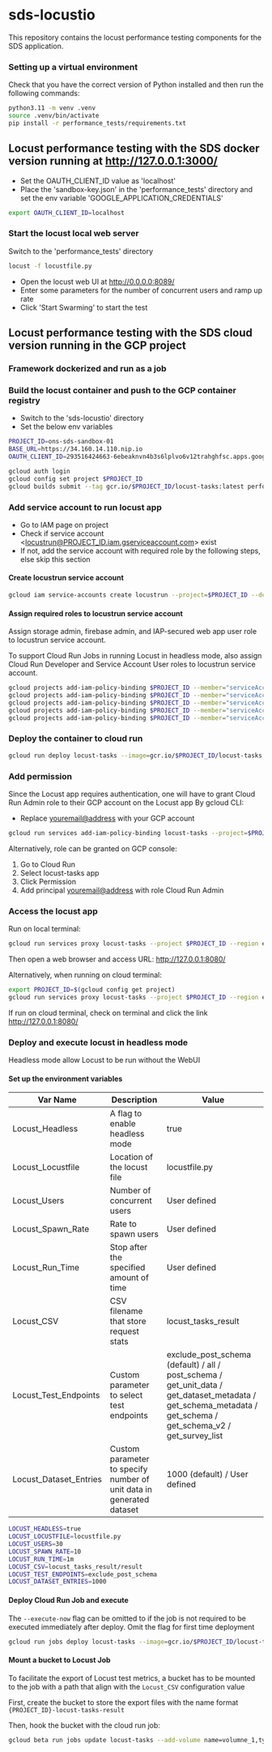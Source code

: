 # sds-locustio

This repository contains the locust performance testing components for the SDS application.

### Setting up a virtual environment

Check that you have the correct version of Python installed and then run the following commands:

```bash
python3.11 -m venv .venv
source .venv/bin/activate
pip install -r performance_tests/requirements.txt
```

## Locust performance testing with the SDS docker version running at http://127.0.0.1:3000/

- Set the OAUTH_CLIENT_ID value as 'localhost'
- Place the 'sandbox-key.json' in the 'performance_tests' directory and set the env variable 'GOOGLE_APPLICATION_CREDENTIALS'

```bash
export OAUTH_CLIENT_ID=localhost
```

### Start the locust local web server

Switch to the 'performance_tests' directory

```bash
locust -f locustfile.py
```

- Open the locust web UI at http://0.0.0.0:8089/
- Enter some parameters for the number of concurrent users and ramp up rate
- Click 'Start Swarming' to start the test

## Locust performance testing with the SDS cloud version running in the GCP project

### Framework dockerized and run as a job

### Build the locust container and push to the GCP container registry

- Switch to the 'sds-locustio' directory
- Set the below env variables

```bash
PROJECT_ID=ons-sds-sandbox-01
BASE_URL=https://34.160.14.110.nip.io
OAUTH_CLIENT_ID=293516424663-6ebeaknvn4b3s6lplvo6v12trahghfsc.apps.googleusercontent.com
```

```bash
gcloud auth login
gcloud config set project $PROJECT_ID
gcloud builds submit --tag gcr.io/$PROJECT_ID/locust-tasks:latest performance_tests/
```

### Add service account to run locust app

- Go to IAM page on project
- Check if service account <locustrun@PROJECT_ID.iam.gserviceaccount.com> exist
- If not, add the service account with required role by the following steps, else skip this section

#### Create locustrun service account

```bash
gcloud iam service-accounts create locustrun --project=$PROJECT_ID --description="Service account to run locust app" --display-name="locustrun"
```

#### Assign required roles to locustrun service account

Assign storage admin, firebase admin, and IAP-secured web app user role to locustrun service account.

To support Cloud Run Jobs in running Locust in headless mode, also assign Cloud Run Developer and Service Account User roles to locustrun service account.

```bash
gcloud projects add-iam-policy-binding $PROJECT_ID --member="serviceAccount:locustrun@$PROJECT_ID.iam.gserviceaccount.com" --role="roles/storage.admin"
gcloud projects add-iam-policy-binding $PROJECT_ID --member="serviceAccount:locustrun@$PROJECT_ID.iam.gserviceaccount.com" --role="roles/firebase.admin"
gcloud projects add-iam-policy-binding $PROJECT_ID --member="serviceAccount:locustrun@$PROJECT_ID.iam.gserviceaccount.com" --role="roles/iap.httpsResourceAccessor"
gcloud projects add-iam-policy-binding $PROJECT_ID --member="serviceAccount:locustrun@$PROJECT_ID.iam.gserviceaccount.com" --role="roles/run.developer"
gcloud projects add-iam-policy-binding $PROJECT_ID --member="serviceAccount:locustrun@$PROJECT_ID.iam.gserviceaccount.com" --role="roles/iam.serviceAccountUser"
```

### Deploy the container to cloud run

```bash
gcloud run deploy locust-tasks --image=gcr.io/$PROJECT_ID/locust-tasks:latest --set-env-vars=PROJECT_ID=$PROJECT_ID,BASE_URL=$BASE_URL,OAUTH_CLIENT_ID=$OAUTH_CLIENT_ID --region=europe-west2 --port=8089 --service-account=locustrun@$PROJECT_ID.iam.gserviceaccount.com --no-allow-unauthenticated --min-instances=1 --max-instances=100
```

### Add permission

Since the Locust app requires authentication, one will have to grant Cloud Run Admin role to their GCP account on the Locust app
By gcloud CLI:

- Replace <youremail@address> with your GCP account

```bash
gcloud run services add-iam-policy-binding locust-tasks --project=$PROJECT_ID --member='user:<youremail@address>' --role='roles/run.admin' --region='europe-west2'
```

Alternatively, role can be granted on GCP console:

1) Go to Cloud Run
2) Select locust-tasks app
3) Click Permission
4) Add principal <youremail@address> with role Cloud Run Admin

### Access the locust app

Run on local terminal:

```bash
gcloud run services proxy locust-tasks --project $PROJECT_ID --region europe-west2
```

Then open a web browser and access URL: http://127.0.0.1:8080/

Alternatively, when running on cloud terminal:

```bash
export PROJECT_ID=$(gcloud config get project)
gcloud run services proxy locust-tasks --project $PROJECT_ID --region europe-west2
```

If run on cloud terminal, check on terminal and click the link http://127.0.0.1:8080/

### Deploy and execute locust in headless mode

Headless mode allow Locust to be run without the WebUI

#### Set up the environment variables


| Var Name               | Description                                                          | Value                                                                                                                                                         |
| ---------------------- | -------------------------------------------------------------------- | ------------------------------------------------------------------------------------------------------------------------------------------------------------- |
| Locust_Headless        | A flag to enable headless mode                                       | true                                                                                                                                                          |
| Locust_Locustfile      | Location of the locust file                                          | locustfile.py                                                                                                                                                 |
| Locust_Users           | Number of concurrent users                                           | User defined                                                                                                                                                  |
| Locust_Spawn_Rate      | Rate to spawn users                                                  | User defined                                                                                                                                                  |
| Locust_Run_Time        | Stop after the specified amount of time                              | User defined                                                                                                                                                  |
| Locust_CSV             | CSV filename that store request stats                                | locust_tasks_result                                                                                                                                           |
| Locust_Test_Endpoints  | Custom parameter to select test endpoints                            | exclude_post_schema (default) / all / post_schema / get_unit_data / get_dataset_metadata / get_schema_metadata / get_schema / get_schema_v2 / get_survey_list |
| Locust_Dataset_Entries | Custom parameter to specify number of unit data in generated dataset | 1000 (default) / User defined                                                                                                                                 |

```bash
LOCUST_HEADLESS=true
LOCUST_LOCUSTFILE=locustfile.py
LOCUST_USERS=30
LOCUST_SPAWN_RATE=10
LOCUST_RUN_TIME=1m
LOCUST_CSV=locust_tasks_result/result
LOCUST_TEST_ENDPOINTS=exclude_post_schema
LOCUST_DATASET_ENTRIES=1000
```

#### Deploy Cloud Run Job and execute

The `--execute-now` flag can be omitted to if the job is not required to be executed immediately after deploy. Omit the flag for first time deployment

```bash
gcloud run jobs deploy locust-tasks --image=gcr.io/$PROJECT_ID/locust-tasks:latest --set-env-vars=PROJECT_ID=$PROJECT_ID,BASE_URL=$BASE_URL,OAUTH_CLIENT_ID=$OAUTH_CLIENT_ID,LOCUST_HEADLESS=$LOCUST_HEADLESS,LOCUST_LOCUSTFILE=$LOCUST_LOCUSTFILE,LOCUST_USERS=$LOCUST_USERS,LOCUST_SPAWN_RATE=$LOCUST_SPAWN_RATE,LOCUST_RUN_TIME=$LOCUST_RUN_TIME,LOCUST_CSV=$LOCUST_CSV,LOCUST_TEST_ENDPOINTS=$LOCUST_TEST_ENDPOINTS,LOCUST_DATASET_ENTRIES=$LOCUST_DATASET_ENTRIES --region=europe-west2 --service-account=locustrun@$PROJECT_ID.iam.gserviceaccount.com --max-retries=0 --execute-now
```

#### Mount a bucket to Locust Job

To facilitate the export of Locust test metrics, a bucket has to be mounted to the job with a path that align with the `Locust_CSV` configuration value

First, create the bucket to store the export files with the name format `{PROJECT_ID}-locust-tasks-result`

Then, hook the bucket with the cloud run job:

```bash
gcloud beta run jobs update locust-tasks --add-volume name=volumne_1,type=cloud-storage,bucket=$PROJECT_ID-locust-tasks-result --add-volume-mount volume=volumne_1,mount-path=/locust_tasks_result --region=europe-west2
```
